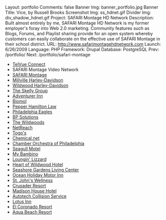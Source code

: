 Layout: portfolio
Comments: false
Banner Img: banner_portfolio.jpg
Banner Title: Vice, by Russell Brooks
Screenshot Img: ss_hdnet.gif
Divider Img: div_shadow_hdnet.gif
Project: SAFARI Montage HD Network
Description: Built almost entirely by me, SAFARI Montage HD Network is my former employer's foray into Web 2.0 marketing. Community features such as Blogs, Forums, and Playlist sharing provide for an open system whereby customers can easily collaborate on the effective use of SAFARI Montage in their school district.
URL: http://www.safarimontagehdnetwork.com
Launch: 6/26/2009
Language: PHP
Framework: Drupal
Database: PostgreSQL
Prev: /portfolio/
Next: /portfolio/safari-montage

* [TelVue Connect](/portfolio/)
* SAFARI Montage Video Network
* [SAFARI Montage](/portfolio/safari-montage)
* [Millville Harley-Davidson](/portfolio/millville-harley-davidson)
* [Wildwood Harley-Davidson](/portfolio/wildwood-harley-davidson)
* [The Skelly Group](/portfolio/the-skelly-group)
* [Adventurer Inn](/portfolio/adventurer-inn)
* [Biomol](/portfolio/biomol)
* [Pepper Hamilton Law](/portfolio/pepper-hamilton-law)
* [Philadelphia Eagles](/portfolio/philadelphia-eagles)
* [BP Solutions](/portfolio/bp-solutions)
* [The Wildwoods](/portfolio/the-wildwoods)
* [NetReach](/portfolio/netreach)
* [Togo's](/portfolio/togos)
* [Chemical.net](/portfolio/chemical-net)
* [Chamber Orchestra of Philadelphia](/portfolio/chamber-orchestra-of-philadelphia)
* [Seagull Motel](/portfolio/seagull-motel)
* [My Bambino](/portfolio/my-bambino)
* [Loungin' Lizzard](/portfolio/loungin-lizzard)
* [Heart of Wildwood Hotel](/portfolio/heart-of-wildwood-hotel)
* [Seashore Gardens Living Center](/portfolio/seashore-gardens-living-center)
* [Ocean Holiday Motor Inn](/portfolio/ocean-holiday-motor-inn)
* [St. John's Wellness](/portfolio/st-john-s-wellness)
* [Crusader Resort](/portfolio/crusader-resort)
* [Madison House Hotel](/portfolio/madison-house-hotel)
* [Autotech Collision Service](/portfolio/autotech-collision-service)
* [Lotus Inn](/portfolio/lotus-inn)
* [El Coronado Resort](/portfolio/el-coronado-resort)
* [Aqua Beach Resort](/portfolio/aqua-beach-resort)
